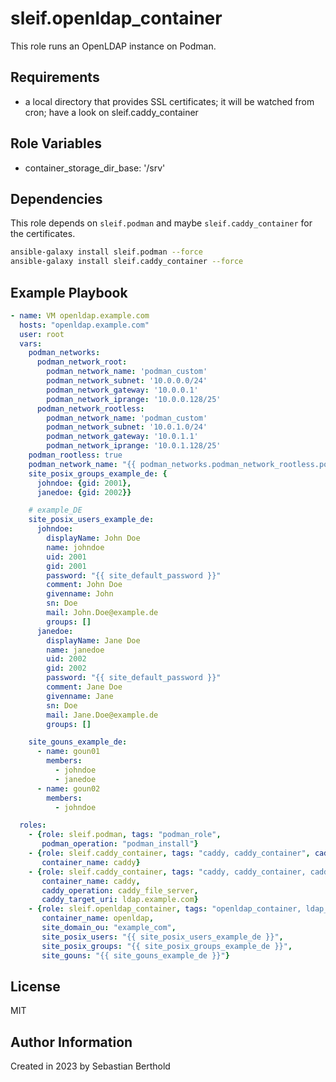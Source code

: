 # sleif.openldap_container

This role runs an OpenLDAP instance on Podman.

## Requirements

- a local directory that provides SSL certificates; it will be watched from cron; have a look on sleif.caddy_container

## Role Variables

- container_storage_dir_base: '/srv'

## Dependencies

This role depends on `sleif.podman` and maybe `sleif.caddy_container` for the certificates.

```sh
ansible-galaxy install sleif.podman --force
ansible-galaxy install sleif.caddy_container --force
```

## Example Playbook

```yml
- name: VM openldap.example.com
  hosts: "openldap.example.com"
  user: root
  vars:
    podman_networks:
      podman_network_root:
        podman_network_name: 'podman_custom'
        podman_network_subnet: '10.0.0.0/24'
        podman_network_gateway: '10.0.0.1'
        podman_network_iprange: '10.0.0.128/25'
      podman_network_rootless:
        podman_network_name: 'podman_custom'
        podman_network_subnet: '10.0.1.0/24'
        podman_network_gateway: '10.0.1.1'
        podman_network_iprange: '10.0.1.128/25'
    podman_rootless: true
    podman_network_name: "{{ podman_networks.podman_network_rootless.podman_network_name }}"
    site_posix_groups_example_de: {
      johndoe: {gid: 2001},
      janedoe: {gid: 2002}}

    # example_DE
    site_posix_users_example_de:
      johndoe:
        displayName: John Doe
        name: johndoe
        uid: 2001
        gid: 2001
        password: "{{ site_default_password }}"
        comment: John Doe
        givenname: John
        sn: Doe
        mail: John.Doe@example.de
        groups: []
      janedoe:
        displayName: Jane Doe
        name: janedoe
        uid: 2002
        gid: 2002
        password: "{{ site_default_password }}"
        comment: Jane Doe
        givenname: Jane
        sn: Doe
        mail: Jane.Doe@example.de
        groups: []

    site_gouns_example_de:
      - name: goun01
        members:
          - johndoe
          - janedoe
      - name: goun02
        members:
          - johndoe

  roles:
    - {role: sleif.podman, tags: "podman_role",
       podman_operation: "podman_install"}
    - {role: sleif.caddy_container, tags: "caddy, caddy_container", caddy_container_name: "caddy", caddy_operation: "caddy_container",
       container_name: caddy}
    - {role: sleif.caddy_container, tags: "caddy, caddy_container, caddy_certs_for_ldap",
       container_name: caddy,
       caddy_operation: caddy_file_server,
       caddy_target_uri: ldap.example.com}
    - {role: sleif.openldap_container, tags: "openldap_container, ldap_example_de",
       container_name: openldap,
       site_domain_ou: "example_com",
       site_posix_users: "{{ site_posix_users_example_de }}",
       site_posix_groups: "{{ site_posix_groups_example_de }}",
       site_gouns: "{{ site_gouns_example_de }}"}
```

## License

MIT

## Author Information

Created in 2023 by Sebastian Berthold
